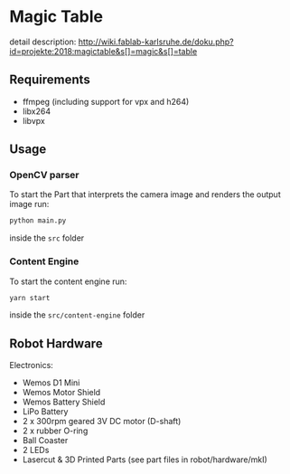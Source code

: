 # Magic Table
detail description: http://wiki.fablab-karlsruhe.de/doku.php?id=projekte:2018:magictable&s[]=magic&s[]=table

## Requirements

* ffmpeg (including support for vpx and h264)
* libx264
* libvpx

## Usage

### OpenCV parser
To start the Part that interprets the camera image and renders the output image run:
```bash
python main.py
```
inside the `src` folder

### Content Engine
To start the content engine run:
```bash
yarn start
```
inside the `src/content-engine` folder

## Robot Hardware

Electronics:
* Wemos D1 Mini
* Wemos Motor Shield
* Wemos Battery Shield
* LiPo Battery
* 2 x 300rpm geared 3V DC motor (D-shaft)
* 2 x rubber O-ring
* Ball Coaster
* 2 LEDs
* Lasercut & 3D Printed Parts (see part files in robot/hardware/mkI)
